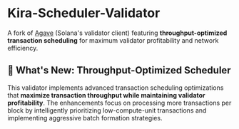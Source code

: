 # Kira-Scheduler-Validator

A fork of [Agave](https://github.com/anza-xyz/agave) (Solana's validator client) featuring **throughput-optimized transaction scheduling** for maximum validator profitability and network efficiency.

## 🚀 What's New: Throughput-Optimized Scheduler

This validator implements advanced transaction scheduling optimizations that **maximize transaction throughput while maintaining validator profitability**. The enhancements focus on processing more transactions per block by intelligently prioritizing low-compute-unit transactions and implementing aggressive batch formation strategies.
